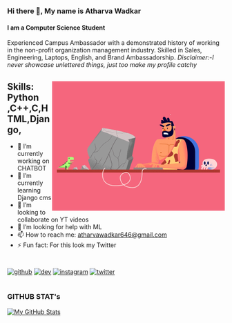 ### Hi there 👋,  My name is Atharva Wadkar
#### I am a Computer Science Student
Experienced Campus Ambassador with a demonstrated history of working in the non-profit organization management industry. Skilled in Sales, Engineering, Laptops, English, and Brand Ambassadorship. 
*Disclaimer:-I never showcase unlettered things, just too make my profile catchy*

##
<img align="right" alt="Coding"  width="400" src="00-imp--04animation_1.gif">


## Skills: Python ,C++,C,HTML,Django,

- 🔭 I’m currently working on CHATBOT 
- 🌱 I’m currently learning Django cms 
- 👯 I’m looking to collaborate on YT videos 
- 🤔 I’m looking for help with ML 
- 📫 How to reach me: atharvawadkar646@gmail.com 
- ⚡ Fun fact: For this look my Twitter 
#

[<img src='https://cdn.jsdelivr.net/npm/simple-icons@3.0.1/icons/github.svg' alt='github' height='40'>](https://github.com/athxxxx)  [<img src='https://cdn.jsdelivr.net/npm/simple-icons@3.0.1/icons/dev-dot-to.svg' alt='dev' height='40'>](https://dev.to/athxxxx)  [<img src='https://cdn.jsdelivr.net/npm/simple-icons@3.0.1/icons/instagram.svg' alt='instagram' height='40'>](https://www.instagram.com/atharvawadkar_/)  [<img src='https://cdn.jsdelivr.net/npm/simple-icons@3.0.1/icons/twitter.svg' alt='twitter' height='40'>](https://twitter.com/AtharvaWadkar)  











#



### GITHUB STAT's





[![My GitHub Stats](https://github-readme-stats.vercel.app/api/?username=athxxxx&count_private=true&theme=nightowl&showicons=true)]()


